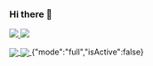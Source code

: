 ### Hi there 👋

<p>
  <a href="https://www.linkedin.com/in/aaronstevensonlee/">
    <img src="https://img.shields.io/badge/-Aaron%20Lee-blue?style=for-the-badge&logo=Linkedin&logoColor=00AEFF&labelColor=black&color=black">
  </a>
  <a href="https://www.buooy.com/">
    <img src="https://img.shields.io/badge/-Website-blue?style=for-the-badge&logo=notion&logoColor=FFAEFF&labelColor=black&color=black">
  </a>
</p>

<a href="https://github.com/buooy">
  <img align="center" src="https://github-readme-stats.vercel.app/api?username=buooy&count_private=true&show_icons=true&theme=chartreuse-dark" />
</a>
<a href="https://github.com/buooy">
  <img align="center" src="https://github-readme-stats.vercel.app/api/top-langs/?username=buooy&layout=compact&theme=chartreuse-dark&langs_count=8" />
</a>
{"mode":"full","isActive":false}
